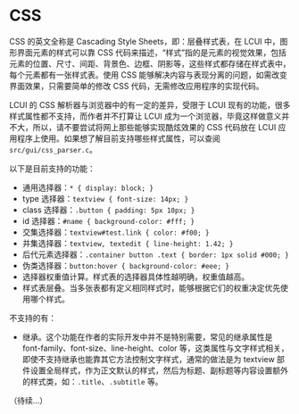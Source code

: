 # CSS

CSS 的英文全称是 Cascading Style Sheets，即：层叠样式表，在 LCUI 中，图形界面元素的样式可以靠 CSS 代码来描述，“样式”指的是元素的视觉效果，包括元素的位置、尺寸、间距、背景色、边框、阴影等，这些样式都存储在样式表中，每个元素都有一张样式表。使用 CSS 能够解决内容与表现分离的问题，如需改变界面效果，只需要简单的修改 CSS 代码，无需修改应用程序的实现代码。

LCUI 的 CSS 解析器与浏览器中的有一定的差异，受限于 LCUI 现有的功能，很多样式属性都不支持，而作者并不打算让 LCUI 成为一个浏览器，毕竟这样做意义并不大，所以，请不要尝试将网上那些能够实现酷炫效果的 CSS 代码放在 LCUI 应用程序上使用。如果想了解目前支持哪些样式属性，可以查阅 `src/gui/css_parser.c`。

以下是目前支持的功能：

* 通用选择器：`* { display: block; }`
* type 选择器：`textview { font-size: 14px; }`
* class 选择器：`.button { padding: 5px 10px; }`
* id 选择器：`#name { background-color: #fff; }`
* 交集选择器：`textview#test.link { color: #f00; }`
* 并集选择器：`textview, textedit { line-height: 1.42; }`
* 后代元素选择器：`.container button .text { border: 1px solid #000; }`
* 伪类选择器：`button:hover { background-color: #eee; }`
* 选择器权重值计算。样式表的选择器具体性越明确，权重值越高。
* 样式表层叠。当多张表都有定义相同样式时，能够根据它们的权重决定优先使用哪个样式。

不支持的有：

* 继承。这个功能在作者的实际开发中并不是特别需要，常见的继承属性是 font-family、font-size、line-height、color 等，这类属性与文字样式相关，即使不支持继承也能靠其它方法控制文字样式，通常的做法是为 textview 部件设置全局样式，作为正文默认的样式，然后为标题、副标题等内容设置额外的样式类，如：`.title`、`.subtitle` 等。

（待续...）

